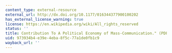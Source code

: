 ```yaml
---
content_type: external-resource
external_url: http://dx.doi.org/10.1177/016344377900100202
has_external_license_warning: true
license: https://en.wikipedia.org/wiki/All_rights_reserved
status: ''
title: Contribution To A Political Economy of Mass-Communication." (PDF)
uid: 973934b4-e39e-4eba-8f5c-77a1de0fb1c9
wayback_url: ''
---
```

